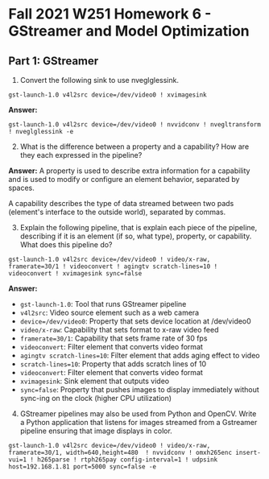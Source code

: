 # Fall 2021 W251 Homework 6 - GStreamer and Model Optimization

## Part 1: GStreamer

1. Convert the following sink to use nveglglessink.
```
gst-launch-1.0 v4l2src device=/dev/video0 ! xvimagesink
```

**Answer:**
```
gst-launch-1.0 v4l2src device=/dev/video0 ! nvvidconv ! nvegltransform ! nveglglessink -e
```

2. What is the difference between a property and a capability? How are they each expressed in the pipeline?

**Answer:**
A property is used to describe extra information for a capability and is used to modify or configure an element behavior, separated by spaces.

A capability describes the type of data streamed between two pads (element's interface to the outside world), separated by commas.

3. Explain the following pipeline, that is explain each piece of the pipeline, describing if it is an element (if so, what type), property, or capability. What does this pipeline do?
```
gst-launch-1.0 v4l2src device=/dev/video0 ! video/x-raw, framerate=30/1 ! videoconvert ! agingtv scratch-lines=10 ! videoconvert ! xvimagesink sync=false
```

**Answer:**
- `gst-launch-1.0`: Tool that runs GStreamer pipeline
- `v4l2src`: Video source element such as a web camera
- `device=/dev/video0`: Property that sets device location at /dev/video0
- `video/x-raw`: Capability that sets format to x-raw video feed
- `framerate=30/1`: Capability that sets frame rate of 30 fps
- `videoconvert`: Filter element that converts video format
- `agingtv scratch-lines=10`: Filter element that adds aging effect to video 
- `scratch-lines=10`: Property that adds scratch lines of 10 
- `videoconvert`: Filter element that converts video format
- `xvimagesink`: Sink element that outputs video
- `sync=false`: Property that pushes images to display immediately without sync-ing on the clock (higher CPU utilization)

4. GStreamer pipelines may also be used from Python and OpenCV. Write a Python application that listens for images streamed from a Gstreamer pipeline ensuring that image displays in color.

```
gst-launch-1.0 v4l2src device=/dev/video0 ! video/x-raw, framerate=30/1, width=640,height=480  ! nvvidconv ! omxh265enc insert-vui=1 ! h265parse ! rtph265pay config-interval=1 ! udpsink host=192.168.1.81 port=5000 sync=false -e 
```